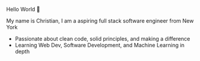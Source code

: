 Hello World 👋 

My name is Christian, I am a aspiring full stack software engineer from New York

  - Passionate about clean code, solid principles, and making a difference
  - Learning Web Dev, Software Development, and Machine Learning in depth
